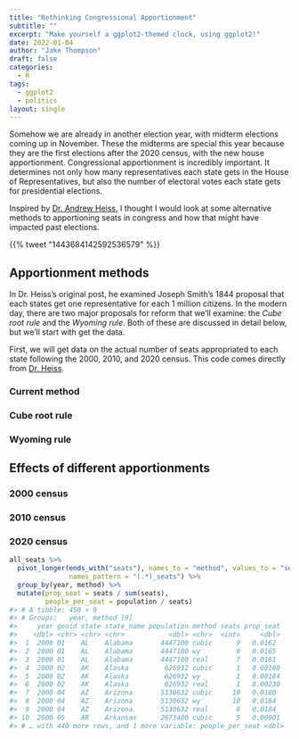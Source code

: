 ```yaml
---
title: "Rethinking Congressional Apportionment"
subtitle: ""
excerpt: "Make yourself a ggplot2-themed clock, using ggplot2!"
date: 2022-01-04
author: "Jake Thompson"
draft: false
categories:
  - R
tags:
  - ggplot2
  - politics
layout: single
---
```


<script src="{{< blogdown/postref >}}index_files/htmlwidgets/htmlwidgets.js"></script>
<link href="{{< blogdown/postref >}}index_files/datatables-css/datatables-crosstalk.css" rel="stylesheet" />
<script src="{{< blogdown/postref >}}index_files/datatables-binding/datatables.js"></script>
<script src="{{< blogdown/postref >}}index_files/jquery/jquery-3.6.0.min.js"></script>
<link href="{{< blogdown/postref >}}index_files/dt-core/css/jquery.dataTables.min.css" rel="stylesheet" />
<link href="{{< blogdown/postref >}}index_files/dt-core/css/jquery.dataTables.extra.css" rel="stylesheet" />
<script src="{{< blogdown/postref >}}index_files/dt-core/js/jquery.dataTables.min.js"></script>
<link href="{{< blogdown/postref >}}index_files/crosstalk/css/crosstalk.min.css" rel="stylesheet" />
<script src="{{< blogdown/postref >}}index_files/crosstalk/js/crosstalk.min.js"></script>

Somehow we are already in another election year, with midterm elections coming up in November.
These the midterms are special this year because they are the first elections after the 2020 census, with the new house apportionment.
Congressional apportionment is incredibly important.
It determines not only how many representatives each state gets in the House of Representatives, but also the number of electoral votes each state gets for presidential elections.

Inspired by [Dr. Andrew Heiss](https://twitter.com/andrewheiss), I thought I would look at some alternative methods to apportioning seats in congress and how that might have impacted past elections.

{{% tweet "1443684142592536579" %}}

## Apportionment methods

In Dr. Heiss’s original post, he examined Joseph Smith’s 1844 proposal that each states get one representative for each 1 million citizens.
In the modern day, there are two major proposals for reform that we’ll examine: the *Cube root rule* and the *Wyoming rule*.
Both of these are discussed in detail below, but we’ll start with get the data.

First, we will get data on the actual number of seats appropriated to each state following the 2000, 2010, and 2020 census.
This code comes directly from [Dr. Heiss](https://gist.github.com/andrewheiss/5f89847f617eb825a08de6b02a053188).

<div id="htmlwidget-1" style="width:100%;height:auto;" class="datatables html-widget"></div>
<script type="application/json" data-for="htmlwidget-1">{"x":{"filter":"none","vertical":false,"data":[["Alaska","Alabama","Arkansas","Arizona","California","Colorado","Connecticut","Delaware","Florida","Georgia","Hawaii","Iowa","Idaho","Illinois","Indiana","Kansas","Kentucky","Louisiana","Massachusetts","Maryland","Maine","Michigan","Minnesota","Missouri","Mississippi","Montana","North Carolina","North Dakota","Nebraska","New Hampshire","New Jersey","New Mexico","Nevada","New York","Ohio","Oklahoma","Oregon","Pennsylvania","Rhode Island","South Carolina","South Dakota","Tennessee","Texas","Utah","Virginia","Vermont","Washington","Wisconsin","West Virginia","Wyoming"],[1,7,4,8,53,7,5,1,25,13,2,5,2,19,9,4,6,7,10,8,2,15,8,9,4,1,13,1,3,2,13,3,3,29,18,5,5,19,2,6,1,9,32,3,11,1,9,8,3,1],[1,7,4,9,53,7,5,1,27,14,2,4,2,18,9,4,6,6,9,8,2,14,8,8,4,1,13,1,3,2,12,3,4,27,16,5,5,18,2,7,1,9,36,4,11,1,10,8,3,1],[1,7,4,9,52,8,5,1,28,14,2,4,2,17,9,4,6,6,9,8,2,13,8,8,4,2,14,1,3,2,12,3,4,26,15,5,6,17,2,7,1,9,38,4,11,1,10,8,2,1]],"container":"<table class=\"display\">\n  <thead>\n    <tr>\n      <th>State<\/th>\n      <th>2000<\/th>\n      <th>2010<\/th>\n      <th>2020<\/th>\n    <\/tr>\n  <\/thead>\n<\/table>","options":{"autoWidth":true,"columnDefs":[{"className":"dt-left","targets":0},{"width":"40%","targets":0},{"width":"20%","targets":[1,2,3]},{"className":"dt-right","targets":[1,2,3]}],"pageLength":10,"lengthMenu":[5,10,25,50],"order":[],"orderClasses":false}},"evals":[],"jsHooks":[]}</script>

### Current method

### Cube root rule

### Wyoming rule

## Effects of different apportionments

### 2000 census

### 2010 census

### 2020 census

``` r
all_seats %>% 
  pivot_longer(ends_with("seats"), names_to = "method", values_to = "seats",
               names_pattern = "(.*)_seats") %>% 
  group_by(year, method) %>% 
  mutate(prop_seat = seats / sum(seats),
         people_per_seat = population / seats)
#> # A tibble: 450 × 9
#> # Groups:   year, method [9]
#>     year geoid state state_name population method seats prop_seat
#>    <dbl> <chr> <chr> <chr>           <dbl> <chr>  <int>     <dbl>
#>  1  2000 01    AL    Alabama       4447100 cubic      9   0.0162 
#>  2  2000 01    AL    Alabama       4447100 wy         9   0.0165 
#>  3  2000 01    AL    Alabama       4447100 real       7   0.0161 
#>  4  2000 02    AK    Alaska         626932 cubic      1   0.00180
#>  5  2000 02    AK    Alaska         626932 wy         1   0.00184
#>  6  2000 02    AK    Alaska         626932 real       1   0.00230
#>  7  2000 04    AZ    Arizona       5130632 cubic     10   0.0180 
#>  8  2000 04    AZ    Arizona       5130632 wy        10   0.0184 
#>  9  2000 04    AZ    Arizona       5130632 real       8   0.0184 
#> 10  2000 05    AR    Arkansas      2673400 cubic      5   0.00901
#> # … with 440 more rows, and 1 more variable: people_per_seat <dbl>
```
